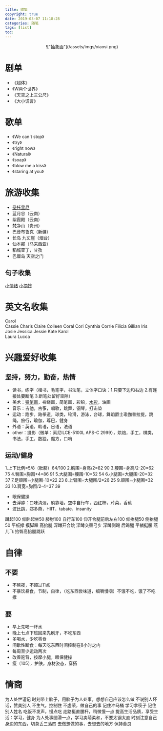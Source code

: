 ```yaml
---
title: 收集
copyright: true
date: 2019-03-07 11:18:28
categories: 随笔
tags: [list]
toc:
---
```


<center>!["抽象画"](/assets/imgs/xiaosi.png)</center> 
<!--more-->

# 剧单
* 《超体》
* 《W两个世界》
* 《天空之上三公尺》
* 《大小谎言》


# 歌单
* 《We can't stop》
* 《try》
* 《right now》
* 《Natural》
* 《soap》
* 《blow me a kiss》
* 《staring at you》


# 旅游收集
* [圣托里尼](https://guchunli.github.io/2018/08/11/圣托里尼/)
* 蓝月谷（云南）
* 紫霞殿（云南）
* 梵净山（贵州）
* 巴音布鲁克（新疆）
* 长岛 九丈崖（烟台）
* 仙本那（马来西亚）
* 稻城亚丁，甘孜
* 巴厘岛 天空之门


## 句子收集
[小情绪](https://guchunli.github.io/2018/02/02/小情绪/)
[小摘抄](https://guchunli.github.io/2019/02/22/小摘抄/)


# 英文名收集
Carol  
Cassie 
Charis 
Claire 
Colleen 
Coral 
Cori 
Cynthia 
Corrie 
Filicia
Gillian 
Iris 
Josie 
Jessica 
Jessie 
Kate 
Karol  
Laura 
Lucca 


# 兴趣爱好收集
## 坚持，努力，勤奋，热情
* 读书，练字（楷书，毛笔字，书法笔，立体字口诀：1.只要下边和右边 2.有连接处要断笔 3.断笔处留好空隙）
* 美术：[铅笔画](https://guchunli.github.io/2018/06/12/铅笔画/)，禅绕画，简笔画，彩铅，[水彩](https://www.zhihu.com/question/31381682)，油画
* 音乐：吉他，古筝，唱歌，跳舞，钢琴，打击垫
* 运动：跑步，跆拳道，球类，轮滑，游泳，台球，舞蹈爵士瑜伽普拉提，跳绳，旅行，瑜伽，尊巴，健身
* 外语：英语，韩语，日语，法语
* other：摄影（微单：索尼ILCE-5100L APS-C 2999），烘焙，手工，棋类，书法，手工，数独，魔方，口哨

## 运动/健身
1.上下比例=5/8（肚脐）64/100
2.胸围=身高/2=82 90
3.腰围=身高/2-20=62 75
4.臀围=胸围+4=86 91
5.大腿围=腰围-10=52 54
6.小腿围=大腿围-20=32 37
7.足颈围=小腿围-10=22 23
8.上臂围=大腿围/2=26 25
9.颈围=小腿围=32 33
10.肩宽=胸围/2-4=37 39

* 眼保健操
* 去浮肿：口味清淡，躺靠墙，空中自行车，西红柿，芹菜，香蕉
* 波比跳，郑多燕，HIIT，tabate，insanity

蹲起100
仰卧起坐50
膝肘100
自行车100
仰开合腿前后左右100
仰抬腿50
侧抬腿50
平板撑
摸脚踝
高抬腿
深蹲开合跳
深蹲交替弓步
深蹲侧踢
后踢腿
平躺挺腰
燕儿飞
抬臀高抬腿跳跃


# 自律
## 不要
* 不熬夜，不超过11点
* 不暴饮暴食，节制，自律，（吃东西尝味道，细嚼慢咽）不饿不吃，饿了不吃撑

## 要
* 早上先喝一杯水
* 晚上七点下班回来先刷牙，不吃东西
* 多喝水，少吃零食
* 间歇性断食：每天吃东西时间控制在8小时之内
* 每周至少运动两次
* 改善驼背，按摩小腿，眼保健操
* 瘦（105），护肤，身材姿态，穿搭


# 情商
为人处世谨记
时刻带上脑子，用脑子为人处事，想想自己应该怎么做
不说别人坏话，赞美别人
不生气，控制住
不虚荣，做自己的事
记住冲马桶
学习拿筷子
记住别人姓名
吃饭不发声，慢点吃
走路挺直腰杆，稍微慢一点
提高生活品质，享受生活：学习，健身
为人处事圆滑一点，学习卖萌柔和，不要太钢太直
时刻注意自己身边的东西，切莫丢三落四
去做想做的事，去想去的地方
保持善良
